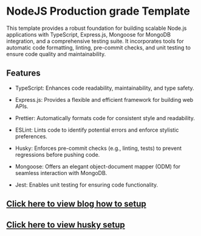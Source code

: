 # NodeJS Production grade Template

This template provides a robust foundation for building scalable Node.js applications with TypeScript, Express.js, Mongoose for MongoDB integration, and a comprehensive testing suite. It incorporates tools for automatic code formatting, linting, pre-commit checks, and unit testing to ensure code quality and maintainability.

## Features

- TypeScript: Enhances code readability, maintainability, and type safety.

- Express.js: Provides a flexible and efficient framework for building web APIs.

- Prettier: Automatically formats code for consistent style and readability.

- ESLint: Lints code to identify potential errors and enforce stylistic preferences.

- Husky: Enforces pre-commit checks (e.g., linting, tests) to prevent regressions before pushing code.

- Mongoose: Offers an elegant object-document mapper (ODM) for seamless interaction with MongoDB.

- Jest: Enables unit testing for ensuring code functionality.

## [Click here to view blog how to setup](https://yasirhamm.medium.com/how-to-set-up-a-production-ready-project-with-node-and-typescript-19db65c55a4e)

## [Click here to view husky setup](https://www.youtube.com/watch?v=ZXW6Jn6or1w)
